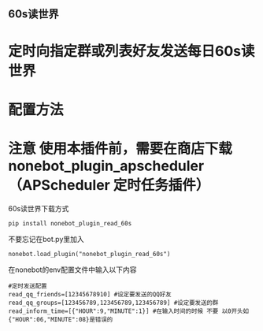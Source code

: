 ## 60s读世界
# 定时向指定群或列表好友发送每日60s读世界
# 配置方法
# 注意 使用本插件前，需要在商店下载nonebot_plugin_apscheduler（APScheduler 定时任务插件）
60s读世界下载方式
```
pip install nonebot_plugin_read_60s 
```
不要忘记在bot.py里加入
```
nonebot.load_plugin("nonebot_plugin_read_60s")
```
在nonebot的env配置文件中输入以下内容
```
#定时发送配置
read_qq_friends=[12345678910] #设定要发送的QQ好友
read_qq_groups=[123456789,123456789,123456789] #设定要发送的群
read_inform_time=[{"HOUR":9,"MINUTE":1}] #在输入时间的时候 不要 以0开头如{"HOUR":06,"MINUTE":08}是错误的
```
